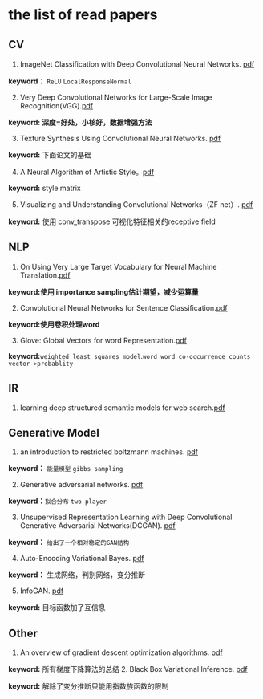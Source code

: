 # the list of read papers
## CV
1. ImageNet Classiﬁcation with Deep Convolutional Neural Networks. [pdf](http://www.cs.toronto.edu/~fritz/absps/imagenet.pdf)

**keyword：** `ReLU` `LocalResponseNormal`

2. Very Deep Convolutional Networks for Large-Scale Image Recognition(VGG).[pdf](https://arxiv.org/pdf/1409.1556.pdf)

**keyword: 深度=好处，小核好，数据增强方法**

3. Texture Synthesis Using Convolutional Neural Networks. [pdf](https://arxiv.org/pdf/1505.07376.pdf)

**keyword:** 下面论文的基础

4. A Neural Algorithm of Artistic Style。[pdf](https://arxiv.org/pdf/1508.06576v1.pdf)

**keyword:** style matrix

5. Visualizing and Understanding Convolutional Networks（ZF net）. [pdf](https://www.cs.nyu.edu/~fergus/papers/zeilerECCV2014.pdf)

**keyword:** 使用 conv_transpose 可视化特征相关的receptive field

## NLP

1. On Using Very Large Target Vocabulary for Neural Machine Translation.[pdf](https://arxiv.org/pdf/1412.2007.pdf)

**keyword:使用 importance sampling估计期望，减少运算量**

2. Convolutional Neural Networks for Sentence Classification.[pdf](https://arxiv.org/pdf/1408.5882.pdf)

**keyword:使用卷积处理word**

3. Glove: Global Vectors for word Representation.[pdf](https://nlp.stanford.edu/pubs/glove.pdf)

**keyword:**`weighted least squares model`.`word word co-occurrence counts` `vector->probablity`
## IR
1. learning deep structured semantic models for web search.[pdf](https://www.microsoft.com/en-us/research/wp-content/uploads/2016/02/cikm2013_DSSM_fullversion.pdf)

## Generative Model
1. an introduction to restricted boltzmann machines. [pdf](http://image.diku.dk/igel/paper/AItRBM-proof.pdf)

**keyword：** `能量模型`  `gibbs sampling`

2. Generative adversarial networks. [pdf](https://arxiv.org/pdf/1406.2661.pdf)

**keyword：**`拟合分布` `two player`

3. Unsupervised Representation Learning with Deep Convolutional Generative Adversarial Networks(DCGAN). [pdf](https://arxiv.org/pdf/1511.06434.pdf)

**keyword：** `给出了一个相对稳定的GAN结构`

4. Auto-Encoding Variational Bayes. [pdf](https://arxiv.org/pdf/1312.6114.pdf)

**keyword：** 生成网络，判别网络，变分推断

5. InfoGAN. [pdf](https://arxiv.org/pdf/1606.03657.pdf)

**keyword:** 目标函数加了互信息
## Other
1. An overview of gradient descent optimization algorithms. [pdf](https://arxiv.org/pdf/1609.04747.pdf)

**keyword:** 所有梯度下降算法的总结
2. Black Box Variational Inference. [pdf](https://arxiv.org/pdf/1401.0118.pdf)

**keyword:** 解除了变分推断只能用指数族函数的限制
